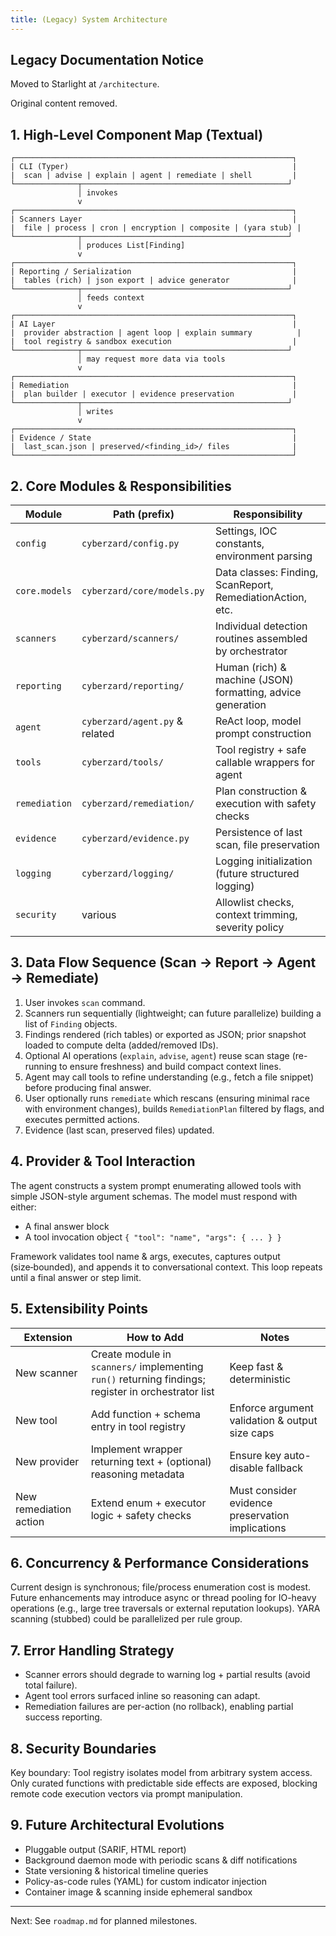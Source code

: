 ```yaml
---
title: (Legacy) System Architecture
---
```

## Legacy Documentation Notice

Moved to Starlight at `/architecture`.

Original content removed.

## 1. High-Level Component Map (Textual)

```
┌──────────────────────────────────────────────────────────────┐
| CLI (Typer)                                                  |
|  scan | advise | explain | agent | remediate | shell         |
└──────────────┬──────────────────────────────────────────────┘
			   │ invokes
			   v
┌──────────────────────────────────────────────────────────────┐
| Scanners Layer                                               |
|  file | process | cron | encryption | composite | (yara stub) |
└──────────────┬──────────────────────────────────────────────┘
			   │ produces List[Finding]
			   v
┌──────────────────────────────────────────────────────────────┐
| Reporting / Serialization                                    |
|  tables (rich) | json export | advice generator              |
└──────────────┬──────────────────────────────────────────────┘
			   │ feeds context
			   v
┌──────────────────────────────────────────────────────────────┐
| AI Layer                                                     |
|  provider abstraction | agent loop | explain summary          |
|  tool registry & sandbox execution                           |
└──────────────┬──────────────────────────────────────────────┘
			   │ may request more data via tools
			   v
┌──────────────────────────────────────────────────────────────┐
| Remediation                                                  |
|  plan builder | executor | evidence preservation             |
└──────────────┬──────────────────────────────────────────────┘
			   │ writes
			   v
┌──────────────────────────────────────────────────────────────┐
| Evidence / State                                             |
|  last_scan.json | preserved/<finding_id>/ files              |
└──────────────────────────────────────────────────────────────┘
```

## 2. Core Modules & Responsibilities

| Module | Path (prefix) | Responsibility |
|--------|---------------|----------------|
| `config` | `cyberzard/config.py` | Settings, IOC constants, environment parsing |
| `core.models` | `cyberzard/core/models.py` | Data classes: Finding, ScanReport, RemediationAction, etc. |
| `scanners` | `cyberzard/scanners/` | Individual detection routines assembled by orchestrator |
| `reporting` | `cyberzard/reporting/` | Human (rich) & machine (JSON) formatting, advice generation |
| `agent` | `cyberzard/agent.py` & related | ReAct loop, model prompt construction |
| `tools` | `cyberzard/tools/` | Tool registry + safe callable wrappers for agent |
| `remediation` | `cyberzard/remediation/` | Plan construction & execution with safety checks |
| `evidence` | `cyberzard/evidence.py` | Persistence of last scan, file preservation |
| `logging` | `cyberzard/logging/` | Logging initialization (future structured logging) |
| `security` | various | Allowlist checks, context trimming, severity policy |

## 3. Data Flow Sequence (Scan → Report → Agent → Remediate)

1. User invokes `scan` command.
2. Scanners run sequentially (lightweight; can future parallelize) building a list of `Finding` objects.
3. Findings rendered (rich tables) or exported as JSON; prior snapshot loaded to compute delta (added/removed IDs).
4. Optional AI operations (`explain`, `advise`, `agent`) reuse scan stage (re-running to ensure freshness) and build compact context lines.
5. Agent may call tools to refine understanding (e.g., fetch a file snippet) before producing final answer.
6. User optionally runs `remediate` which rescans (ensuring minimal race with environment changes), builds `RemediationPlan` filtered by flags, and executes permitted actions.
7. Evidence (last scan, preserved files) updated.

## 4. Provider & Tool Interaction

The agent constructs a system prompt enumerating allowed tools with simple JSON-style argument schemas. The model must respond with either:

- A final answer block
- A tool invocation object `{ "tool": "name", "args": { ... } }`

Framework validates tool name & args, executes, captures output (size‑bounded), and appends it to conversational context. This loop repeats until a final answer or step limit.

## 5. Extensibility Points

| Extension | How to Add | Notes |
|-----------|-----------|-------|
| New scanner | Create module in `scanners/` implementing `run()` returning findings; register in orchestrator list | Keep fast & deterministic |
| New tool | Add function + schema entry in tool registry | Enforce argument validation & output size caps |
| New provider | Implement wrapper returning text + (optional) reasoning metadata | Ensure key auto-disable fallback |
| New remediation action | Extend enum + executor logic + safety checks | Must consider evidence preservation implications |

## 6. Concurrency & Performance Considerations

Current design is synchronous; file/process enumeration cost is modest. Future enhancements may introduce async or thread pooling for IO-heavy operations (e.g., large tree traversals or external reputation lookups). YARA scanning (stubbed) could be parallelized per rule group.

## 7. Error Handling Strategy

- Scanner errors should degrade to warning log + partial results (avoid total failure).
- Agent tool errors surfaced inline so reasoning can adapt.
- Remediation failures are per-action (no rollback), enabling partial success reporting.

## 8. Security Boundaries

Key boundary: Tool registry isolates model from arbitrary system access. Only curated functions with predictable side effects are exposed, blocking remote code execution vectors via prompt manipulation.

## 9. Future Architectural Evolutions

- Pluggable output (SARIF, HTML report)
- Background daemon mode with periodic scans & diff notifications
- State versioning & historical timeline queries
- Policy-as-code rules (YAML) for custom indicator injection
- Container image & scanning inside ephemeral sandbox

---

Next: See `roadmap.md` for planned milestones.
